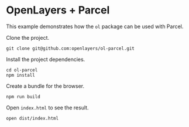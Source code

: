 # OpenLayers + Parcel

This example demonstrates how the `ol` package can be used with Parcel.

Clone the project.

    git clone git@github.com:openlayers/ol-parcel.git

Install the project dependencies.

    cd ol-parcel
    npm install

Create a bundle for the browser.

    npm run build

Open `index.html` to see the result.

    open dist/index.html
